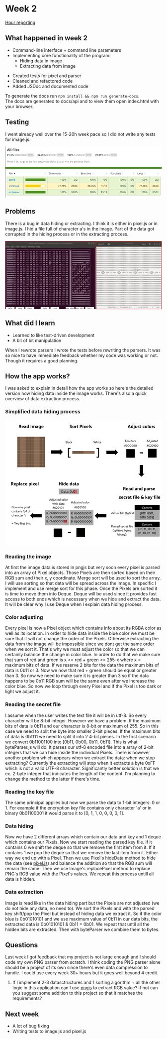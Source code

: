 # Week 2

[Hour reporting](./hours.md)

## What happened in week 2

- Command-line interface + command line parameters
- Implementing core functionality of the program:
  - Hiding data in image
  - Extracting data from image

* Created tests for pixel and parser
* Cleaned and refactored code
* Added JSDoc and documented code

To generate the docs run `npm install && npm run generate-docs`.<br/>
The docs are generated to docs/api and to view them open index.html with your browser.

## Testing

I went already well over the 15-20h week pace so I did not write any tests for image.js.

![Test coverage](./images/test-coverage-week-2.png?raw=true)

## Problems

There is a bug in data hiding or extracting. I think it is either in pixel.js or in image.js. I hid a file full of character a's in the image. Part of the data got corrupted in the hiding process or in the extracting process.

![Bug in app](./images/problem-week-2.png)

## What did I learn

- Learned to like test-driven development
- A bit of bit manipulation

When I rewrote parsers I wrote the tests before rewriting the parsers. It was so nice to have immediate feedback whether my code was working or not. Though it requires a good planning.

## How the app works?

I was asked to explain in detail how the app works so here's the detailed version how hiding data inside the image works. There's also a quick overview of data extraction process.

### Simplified data hiding process

![Data hiding illustration](./images/simplified-data-hiding.png)

### Reading the image

At first the image data is stored in pngjs but very soon every pixel is parsed into an array of Pixel objects. Those Pixels are then sorted based on their RGB sum and their x, y coordinate. Merge sort will be used to sort the array. I will use sorting so that data will be spread across the image. In specific I implement and use merge sort for this phase. Once the Pixels are sorted it is time to move them into Deque. Deque will be used since it provides fast access to both ends which is necessary when we hide and extract the data. It will be clear why I use Deque when I explain data hiding process.

### Color adjusting

Every pixel is now a Pixel object which contains info about its RGBA color as well as its location. In order to hide data inside the blue color we must be sure that it will not change the order of the Pixels. Otherwise extracting the data from the image will be impossible since we dont get the same order when we sort it. That's why we must adjust the color so that we can certainly balance the change in color blue. In order to do that we make sure that sum of red and green is x <= red + green <= 255-x where x = maximum bits of data. If we reserve 2 bits for the data the maximum bits of data is 0b11 or 3. Now we now that red + green should be equal or greater than 3. So now we need to make sure it is greater than 3 so if the data happens to be 0b11 RGB sum will be the same even after we increase the color blue. So now we loop through every Pixel and if the Pixel is too dark or light we adjust it.

### Reading the secret file

I assume when the user writes the text file it will be in utf-8. So every character will be 8-bit integer. However we have a problem. If the maximum bits of data is 0b11 and our character is 8-bit or maximum of 255. So in this case we need to split the byte into smaller 2-bit pieces. If the maximum bits of data is 0b1111 we need to split it into 2 4-bit pieces. In the first scenario we convert 0b11001100 into [0b11, 0b00, 0b11, 0b11]. This is what byteParser.js will do. It parses our utf-8 encoded file into a array of 2-bit integers that we can hide inside the individual Pixels. There is however another problem which appears when we extract the data: when we stop extracting? Currently the extracting will stop when it extracts a byte 0xFF which is not a valid UTF-8 character. Significantly better solution is that we ex. 2-byte integer that indicates the length of the content. I'm planning to change the method to the latter if there's time.

### Reading the key file

The same principal applies but now we parse the data to 1-bit integers: 0 or 1. For example if the encryption key file contains only character 'a' or in binary 0b01100001 it would parse it to [0, 1, 1, 0, 0, 0, 0, 1].

### Data hiding

Now we have 2 different arrays which contain our data and key and 1 deque which contains our Pixels. Now we start reading the parsed key file. If it contains 0 we shift the deque so that we remove the first item from it. If it contains 1 we pop the deque so that we remove the last item from it. Either way we end up with a Pixel. Then we use Pixel's hideData method to hide the data (see [pixel.js](../src/image/pixel.js)) and balance the addition so that the RGB sum will remain the same. Then we use Image's replacePixel method to replace PNG's RGB value with the Pixel's values. We repeat this process untill all data is hidden.

### Data extraction

Image is read like in the data hiding part but the Pixels are not adjusted (we do not hide any data, no need to). We sort the Pixels and with the parsed key shift/pop the Pixel but instead of hiding data we extract it. So if the color blue is 0b01010101 and we use maximum value of 0b11 in our data bits, the extracted data is 0b01010101 & 0b11 = 0b01. We repeat that until all the hidden bits are extracted. Then with byteParser we combine them to bytes.

## Questions

Last week I got feedback that my project is not large enough and I should code my own PNG parser from scratch. I think coding the PNG parser alone should be a project of its own since there's even data compression to handle. I could use every week 30+ hours but it goes well beyond 4 credit.

1. If I implement 2-3 datasctructures and 1 sorting algorithm + all the other logic in this application can I use [pngjs](https://github.com/lukeapage/pngjs) to extract RGB value? If not can you suggest some addition to this project so that it matches the requirements?

## Next week

- A lot of bug fixing
- Writing tests to image.js and pixel.js

